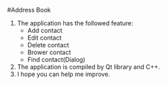 #Address Book
1. The application has the followed feature:
    - Add contact
    - Edit contact
    - Delete contact
    - Brower contact
    - Find contact(Dialog)
2. The application is compiled by Qt library and C++.
3. I hope you can help me improve.